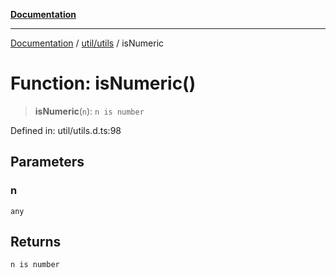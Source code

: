 [**Documentation**](../../../index.md)

***

[Documentation](../../../index.md) / [util/utils](../index.md) / isNumeric

# Function: isNumeric()

> **isNumeric**(`n`): `n is number`

Defined in: util/utils.d.ts:98

## Parameters

### n

`any`

## Returns

`n is number`
